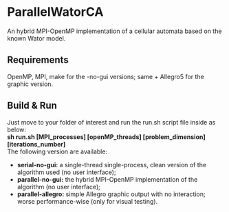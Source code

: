 # ParallelWatorCA
An hybrid MPI-OpenMP implementation of a cellular automata based on the known Wator model.

## Requirements
OpenMP, MPI, make for the -no-gui versions; same + Allegro5 for the graphic version.

## Build & Run
Just move to your folder of interest and run the run.sh script file inside as below: <br>
**sh run.sh [MPI_processes] [openMP_threads] [problem_dimension] [iterations_number]** <br>
The following version are available:
<br>
- **serial-no-gui:** a single-thread single-process, clean version of the algorithm used (no user interface);
- **parallel-no-gui:** the hybrid MPI-OpenMP implementation of the algorithm (no user interface);
- **parallel-allegro:** simple Allegro graphic output with no interaction; worse performance-wise (only for visual testing).
